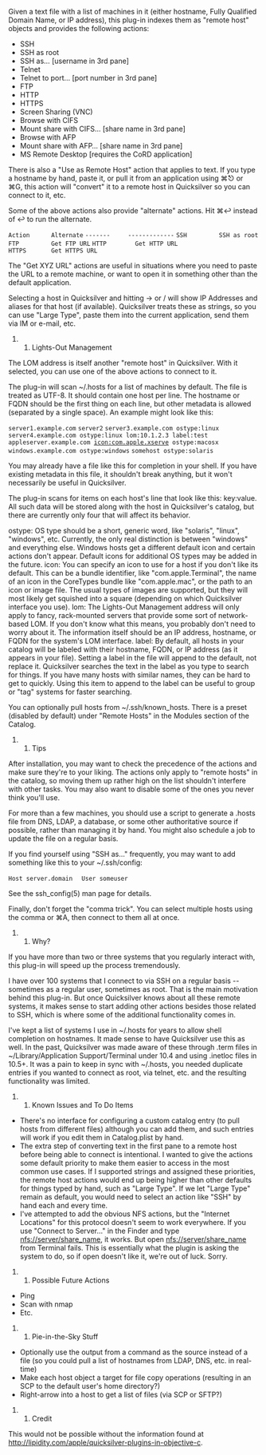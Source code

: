 Given a text file with a list of machines in it (either hostname, Fully
Qualified Domain Name, or IP address), this plug-in indexes them as
"remote host" objects and provides the following actions:

-   SSH
-   SSH as root
-   SSH as… \[username in 3rd pane\]
-   Telnet
-   Telnet to port… \[port number in 3rd pane\]
-   FTP
-   HTTP
-   HTTPS
-   Screen Sharing (VNC)
-   Browse with CIFS
-   Mount share with CIFS… \[share name in 3rd pane\]
-   Browse with AFP
-   Mount share with AFP… \[share name in 3rd pane\]
-   MS Remote Desktop \[requires the CoRD application\]

There is also a "Use as Remote Host" action that applies to text. If you
type a hostname by hand, paste it, or pull it from an application using
⌘⎋ or ⌘G, this action will "convert" it to a remote host in Quicksilver
so you can connect to it, etc.

Some of the above actions also provide "alternate" actions. Hit ⌘↩
instead of ↩ to run the alternate.

`Action      Alternate`
`-------     -------------`
`SSH         SSH as root`
`FTP         Get FTP URL`
`HTTP        Get HTTP URL`
`HTTPS       Get HTTPS URL`

The "Get XYZ URL" actions are useful in situations where you need to
paste the URL to a remote machine, or want to open it in something other
than the default application.

Selecting a host in Quicksilver and hitting → or / will show IP
Addresses and aliases for that host (if available). Quicksilver treats
these as strings, so you can use "Large Type", paste them into the
current application, send them via IM or e-mail, etc.

1.  1.  Lights-Out Management

The LOM address is itself another "remote host" in Quicksilver. With it
selected, you can use one of the above actions to connect to it.

The plug-in will scan \~/.hosts for a list of machines by default. The
file is treated as UTF-8. It should contain one host per line. The
hostname or FQDN should be the first thing on each line, but other
metadata is allowed (separated by a single space). An example might look
like this:

`server1.example.com`
`server2`
`server3.example.com ostype:linux`
`server4.example.com ostype:linux lom:10.1.2.3 label:test`
`appleserver.example.com `[`icon:com.apple.xserve`](icon:com.apple.xserve)` ostype:macosx`
`windows.example.com ostype:windows`
`somehost ostype:solaris`

You may already have a file like this for completion in your shell. If
you have existing metadata in this file, it shouldn't break anything,
but it won't necessarily be useful in Quicksilver.

The plug-in scans for items on each host's line that look like this:
key:value. All such data will be stored along with the host in
Quicksilver's catalog, but there are currently only four that will
affect its behavior.

ostype: OS type should be a short, generic word, like "solaris", "linux", "windows", etc. Currently, the only real distinction is between "windows" and everything else. Windows hosts get a different default icon and certain actions don't appear. Default icons for additional OS types may be added in the future.
icon: You can specify an icon to use for a host if you don't like its default. This can be a bundle identifier, like "com.apple.Terminal", the name of an icon in the CoreTypes bundle like "com.apple.mac", or the path to an icon or image file. The usual types of images are supported, but they will most likely get squished into a square (depending on which Quicksilver interface you use).
lom: The Lights-Out Management address will only apply to fancy, rack-mounted servers that provide some sort of network-based LOM. If you don't know what this means, you probably don't need to worry about it. The information itself should be an IP address, hostname, or FQDN for the system's LOM interface.
label: By default, all hosts in your catalog will be labeled with their hostname, FQDN, or IP address (as it appears in your file). Setting a label in the file will append to the default, not replace it. Quicksilver searches the text in the label as you type to search for things. If you have many hosts with similar names, they can be hard to get to quickly. Using this item to append to the label can be useful to group or "tag" systems for faster searching.

You can optionally pull hosts from \~/.ssh/known_hosts. There is a
preset (disabled by default) under "Remote Hosts" in the Modules section
of the Catalog.

1.  1.  Tips

After installation, you may want to check the precedence of the actions
and make sure they're to your liking. The actions only apply to "remote
hosts" in the catalog, so moving them up rather high on the list
shouldn't interfere with other tasks. You may also want to disable some
of the ones you never think you'll use.

For more than a few machines, you should use a script to generate a
.hosts file from DNS, LDAP, a database, or some other authoritative
source if possible, rather than managing it by hand. You might also
schedule a job to update the file on a regular basis.

If you find yourself using "SSH as…" frequently, you may want to add
something like this to your \~/.ssh/config:

`Host server.domain`
`  User someuser`

See the ssh_config(5) man page for details.

Finally, don't forget the "comma trick". You can select multiple hosts
using the comma or ⌘A, then connect to them all at once.

1.  1.  Why?

If you have more than two or three systems that you regularly interact
with, this plug-in will speed up the process tremendously.

I have over 100 systems that I connect to via SSH on a regular basis --
sometimes as a regular user, sometimes as root. That is the main
motivation behind this plug-in. But once Quicksilver knows about all
these remote systems, it makes sense to start adding other actions
besides those related to SSH, which is where some of the additional
functionality comes in.

I've kept a list of systems I use in \~/.hosts for years to allow shell
completion on hostnames. It made sense to have Quicksilver use this as
well. In the past, Quicksilver was made aware of these through .term
files in \~/Library/Application Support/Terminal under 10.4 and using
.inetloc files in 10.5+. It was a pain to keep in sync with \~/.hosts,
you needed duplicate entries if you wanted to connect as root, via
telnet, etc. and the resulting functionality was limited.

1.  1.  Known Issues and To Do Items

-   There's no interface for configuring a custom catalog entry (to pull
    hosts from different files) although you can add them, and such
    entries will work if you edit them in Catalog.plist by hand.
-   The extra step of converting text in the first pane to a remote host
    before being able to connect is intentional. I wanted to give the
    actions some default priority to make them easier to access in the
    most common use cases. If I supported strings and assigned these
    priorities, the remote host actions would end up being higher than
    other defaults for things typed by hand, such as "Large Type". If we
    let "Large Type" remain as default, you would need to select an
    action like "SSH" by hand each and every time.
-   I've attempted to add the obvious NFS actions, but the "Internet
    Locations" for this protocol doesn't seem to work everywhere. If you
    use "Connect to Server…" in the Finder and type
    <nfs://server/share_name>, it works. But open
    <nfs://server/share_name> from Terminal fails. This is essentially
    what the plugin is asking the system to do, so if open doesn't like
    it, we're out of luck. Sorry.

1.  1.  Possible Future Actions

-   Ping
-   Scan with nmap
-   Etc.

1.  1.  Pie-in-the-Sky Stuff

-   Optionally use the output from a command as the source instead of a
    file (so you could pull a list of hostnames from LDAP, DNS, etc. in
    real-time)
-   Make each host object a target for file copy operations (resulting
    in an SCP to the default user's home directory?)
-   Right-arrow into a host to get a list of files (via SCP or SFTP?)

1.  1.  Credit

This would not be possible without the information found at
<http://lipidity.com/apple/quicksilver-plugins-in-objective-c>.